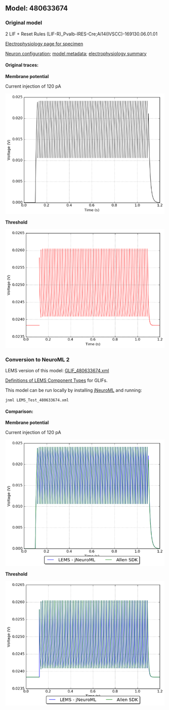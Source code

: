 
## Model: 480633674

### Original model

2 LIF + Reset Rules (LIF-R)_Pvalb-IRES-Cre;Ai14(IVSCC)-169130.06.01.01

[Electrophysiology page for specimen](http://celltypes.brain-map.org/mouse/experiment/electrophysiology/318556138)

[Neuron configuration](neuron_config.json); [model metadata](model_metadata.json); [electrophysiology summary](ephys_sweeps.json)

#### Original traces:

**Membrane potential**

Current injection of 120 pA

![Original](MembranePotential_120pA.png)

**Threshold**

![Threshold](Threshold_120pA.png)

### Conversion to NeuroML 2

LEMS version of this model: [GLIF_480633674.xml](GLIF_480633674.xml)

[Definitions of LEMS Component Types](../GLIFs.xml) for GLIFs.

This model can be run locally by installing [jNeuroML](https://github.com/NeuroML/jNeuroML) and running:

    jnml LEMS_Test_480633674.xml

#### Comparison:

**Membrane potential**

Current injection of 120 pA

![Comparison](Comparison_120pA.png)

**Threshold**

![Comparison](Comparison_Threshold_120pA.png)